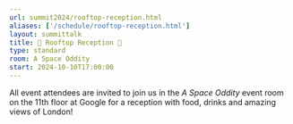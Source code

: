 ```yaml
---
url: summit2024/rooftop-reception.html
aliases: ['/schedule/rooftop-reception.html']
layout: summittalk
title: 🌟 Rooftop Reception 🌟
type: standard
room: A Space Oddity
start: 2024-10-10T17:00:00
---
```


<div class="font-google font-medium">

All event attendees are invited to join us in the *A Space Oddity* event room on the 11th floor at Google for a reception with food, drinks and amazing views of London!

</div>